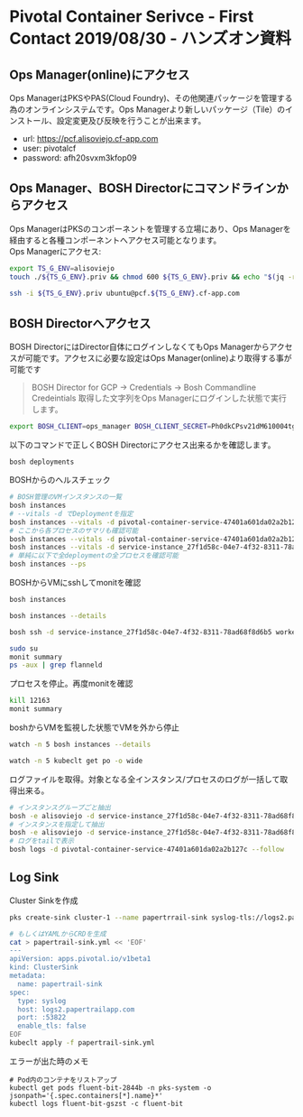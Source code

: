 # Pivotal Container Serivce - First Contact 2019/08/30 - ハンズオン資料
## Ops Manager(online)にアクセス
Ops ManagerはPKSやPAS(Cloud Foundry)、その他関連パッケージを管理する為のオンラインシステムです。Ops Managerより新しいパッケージ（Tile）のインストール、設定変更及び反映を行うことが出来ます。
- url: https://pcf.alisoviejo.cf-app.com
- user: pivotalcf
- password: afh20svxm3kfop09

## Ops Manager、BOSH Directorにコマンドラインからアクセス
Ops ManagerはPKSのコンポーネントを管理する立場にあり、Ops Managerを経由すると各種コンポーネントへアクセス可能となります。\
Ops Managerにアクセス:
```bash
export TS_G_ENV=alisoviejo
touch ./${TS_G_ENV}.priv && chmod 600 ${TS_G_ENV}.priv && echo "$(jq -r .ops_manager_private_key < ./${TS_G_ENV}.json)" > ${TS_G_ENV}.priv

ssh -i ${TS_G_ENV}.priv ubuntu@pcf.${TS_G_ENV}.cf-app.com
```

## BOSH Directorへアクセス
BOSH DirectorにはDirector自体にログインしなくてもOps Managerからアクセスが可能です。アクセスに必要な設定はOps Manager(online)より取得する事が可能です
> BOSH Director for GCP -> Credentials -> Bosh Commandline Credeintials
取得した文字列をOps Managerにログインした状態で実行します。
```bash
export BOSH_CLIENT=ops_manager BOSH_CLIENT_SECRET=Ph0dkCPsv21dM610004tgjdq-biuAHk6 BOSH_CA_CERT=/var/tempest/workspaces/default/root_ca_certificate BOSH_ENVIRONMENT=10.0.0.5 bosh
```
以下のコマンドで正しくBOSH Directorにアクセス出来るかを確認します。
```
bosh deployments
```

BOSHからのヘルスチェック
```bash
# BOSH管理のVMインスタンスの一覧
bosh instances
# --vitals -d でDeploymentを指定
bosh instances --vitals -d pivotal-container-service-47401a601da02a2b127c
# ここから各プロセスのサマリも確認可能
bosh instances --vitals -d pivotal-container-service-47401a601da02a2b127c --ps
bosh instances --vitals -d service-instance_27f1d58c-04e7-4f32-8311-78ad68f8d6b5 --ps
# 単純に以下で全deploymentの全プロセスを確認可能
bosh instances --ps
```
BOSHからVMにsshしてmonitを確認
```bash
bosh instances

bosh instances --details

bosh ssh -d service-instance_27f1d58c-04e7-4f32-8311-78ad68f8d6b5 worker/404c7690-9eba-487b-9d66-34d28a022981

sudo su
monit summary
ps -aux | grep flanneld
```
プロセスを停止。再度monitを確認
```bash
kill 12163
monit summary
```
boshからVMを監視した状態でVMを外から停止
```bash
watch -n 5 bosh instances --details

watch -n 5 kubeclt get po -o wide
```
ログファイルを取得。対象となる全インスタンス/プロセスのログが一括して取得出来る。
```bash
# インスタンスグループごと抽出
bosh -e alisoviejo -d service-instance_27f1d58c-04e7-4f32-8311-78ad68f8d6b5 logs
# インスタンスを指定して抽出
bosh -e alisoviejo -d service-instance_27f1d58c-04e7-4f32-8311-78ad68f8d6b5 logs worker/1
# ログをtailで表示
bosh logs -d pivotal-container-service-47401a601da02a2b127c --follow
```

## Log Sink
Cluster Sinkを作成
```bash
pks create-sink cluster-1 --name papertrrail-sink syslog-tls://logs2.papertrailapp.com:53822

# もしくはYAMLからCRDを生成
cat > papertrail-sink.yml << 'EOF'
---
apiVersion: apps.pivotal.io/v1beta1
kind: ClusterSink
metadata:
  name: papertrail-sink
spec:
  type: syslog
  host: logs2.papertrailapp.com
  port: :53822
  enable_tls: false
EOF
kubeclt apply -f papertrail-sink.yml
```

エラーが出た時のメモ
```
# Pod内のコンテナをリストアップ
kubectl get pods fluent-bit-2844b -n pks-system -o jsonpath='{.spec.containers[*].name}*'
kubectl logs fluent-bit-gszst -c fluent-bit
```
